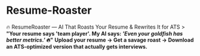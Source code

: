 # Resume-Roaster
🔥 ResumeRoaster — AI That Roasts Your Resume &amp; Rewrites It for ATS  > **"Your resume says 'team player'. My AI says: *'Even your goldfish has better metrics.'* 🔥"**  **Upload your resume → Get a savage roast → Download an ATS-optimized version that actually gets interviews.**
